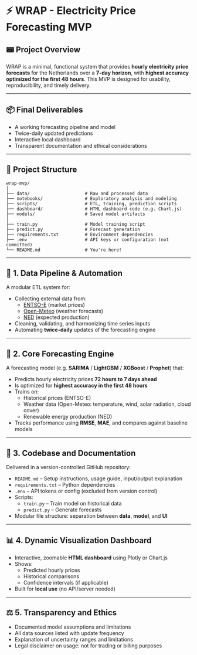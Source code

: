 # ⚡ WRAP - Electricity Price Forecasting MVP

## 📟 Project Overview
WRAP is a minimal, functional system that provides **hourly electricity price forecasts** for the Netherlands over a **7-day horizon**, with **highest accuracy optimized for the first 48 hours**. This MVP is designed for usability, reproducibility, and timely delivery.

---

## 📦 Final Deliverables

- A working forecasting pipeline and model
- Twice-daily updated predictions
- Interactive local dashboard
- Transparent documentation and ethical considerations

---

## 📁 Project Structure

```
wrap-mvp/
│
├── data/                     # Raw and processed data
├── notebooks/                # Exploratory analysis and modeling
├── scripts/                  # ETL, training, prediction scripts
├── dashboard/                # HTML dashboard code (e.g. Chart.js)
├── models/                   # Saved model artifacts
│
├── train.py                  # Model training script
├── predict.py                # Forecast generation
├── requirements.txt          # Environment dependencies
├── .env                      # API keys or configuration (not committed)
└── README.md                 # You're here!
```

---

## 🔄 1. Data Pipeline & Automation

A modular ETL system for:

- Collecting external data from:
  - [ENTSO-E](https://www.entsoe.eu/) (market prices)
  - [Open-Meteo](https://open-meteo.com/) (weather forecasts)
  - [NED](https://ned.nl) (expected production)
- Cleaning, validating, and harmonizing time series inputs
- Automating **twice-daily** updates of the forecasting engine

---

## 🤖 2. Core Forecasting Engine

A forecasting model (e.g. **SARIMA** / **LightGBM** / **XGBoost** / **Prophet**) that:

- Predicts hourly electricity prices **72 hours to 7 days ahead**
- Is optimized for **highest accuracy in the first 48 hours**
- Trains on:
  - Historical prices (ENTSO-E)
  - Weather data (Open-Meteo: temperature, wind, solar radiation, cloud cover)
  - Renewable energy production (NED)
- Tracks performance using **RMSE**, **MAE**, and compares against baseline models

---

## 🧪 3. Codebase and Documentation

Delivered in a version-controlled GitHub repository:

- `README.md` – Setup instructions, usage guide, input/output explanation
- `requirements.txt` – Python dependencies
- `.env` – API tokens or config (excluded from version control)
- Scripts:
  - `train.py` – Train model on historical data
  - `predict.py` – Generate forecasts
- Modular file structure: separation between **data**, **model**, and **UI**

---

## 📊 4. Dynamic Visualization Dashboard

- Interactive, zoomable **HTML dashboard** using Plotly or Chart.js
- Shows:
  - Predicted hourly prices
  - Historical comparisons
  - Confidence intervals (if applicable)
- Built for **local use** (no API/server needed)

---

## ⚖️ 5. Transparency and Ethics

- Documented model assumptions and limitations
- All data sources listed with update frequency
- Explanation of uncertainty ranges and limitations
- Legal disclaimer on usage: not for trading or billing purposes

